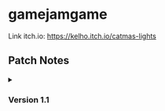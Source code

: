 # gamejamgame

Link itch.io: https://kelho.itch.io/catmas-lights

<h2>Patch Notes</h2>
<details>
    <summary><h3>Version 1.1</h3></summary>
  
   **<h3>HUD and UI</h3>**
  - Remastered the theme of the UI
  - Added a light counter depending on the map
  - Added a restart button when the game is finished
  - Now the <kbd>SPACE</kbd> button can confirm buttons in the UI
  - More information added to the start screen

  **<h3>Gameplay</h3>**
  - Added a button <kbd>F</kbd> to reset the current map
  - Drop down function added to the final platforms of the last map
  - Kept the exploit of interacting and jumping to increase the speed run skill ceiling

  **<h3>Art</h3>**
  - Changed the sound of the jump to make it sound less digital
  - Fixed the sound of terror so it's not so extreme at the end
  - Fixed inconsistency in map art
  - "Enemy Present" remastered, improved explosion animation and textures
 
</details>
